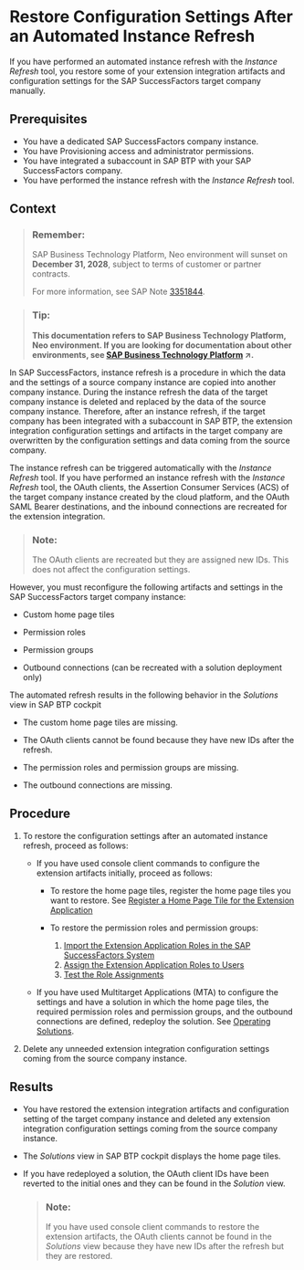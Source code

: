 <!-- loioe4ad14c1ec72412ea06b7e862a86165f -->

# Restore Configuration Settings After an Automated Instance Refresh

If you have performed an automated instance refresh with the *Instance Refresh* tool, you restore some of your extension integration artifacts and configuration settings for the SAP SuccessFactors target company manually.



## Prerequisites

-   You have a dedicated SAP SuccessFactors company instance.
-   You have Provisioning access and administrator permissions.
-   You have integrated a subaccount in SAP BTP with your SAP SuccessFactors company.
-   You have performed the instance refresh with the *Instance Refresh* tool.



## Context

> ### Remember:  
> SAP Business Technology Platform, Neo environment will sunset on **December 31, 2028**, subject to terms of customer or partner contracts.
> 
> For more information, see SAP Note [3351844](https://launchpad.support.sap.com/#/notes/3351844).

> ### Tip:  
> **This documentation refers to SAP Business Technology Platform, Neo environment. If you are looking for documentation about other environments, see [SAP Business Technology Platform](https://help.sap.com/viewer/65de2977205c403bbc107264b8eccf4b/Cloud/en-US/6a2c1ab5a31b4ed9a2ce17a5329e1dd8.html "SAP Business Technology Platform (SAP BTP) is an integrated offering comprised of four technology portfolios: database and data management, application development and integration, analytics, and intelligent technologies. The platform offers users the ability to turn data into business value, compose end-to-end business processes, and build and extend SAP applications quickly.") :arrow_upper_right:.**

In SAP SuccessFactors, instance refresh is a procedure in which the data and the settings of a source company instance are copied into another company instance. During the instance refresh the data of the target company instance is deleted and replaced by the data of the source company instance. Therefore, after an instance refresh, if the target company has been integrated with a subaccount in SAP BTP, the extension integration configuration settings and artifacts in the target company are overwritten by the configuration settings and data coming from the source company.

The instance refresh can be triggered automatically with the *Instance Refresh* tool. If you have performed an instance refresh with the *Instance Refresh* tool, the OAuth clients, the Assertion Consumer Services \(ACS\) of the target company instance created by the cloud platform, and the OAuth SAML Bearer destinations, and the inbound connections are recreated for the extension integration.

> ### Note:  
> The OAuth clients are recreated but they are assigned new IDs. This does not affect the configuration settings.

However, you must reconfigure the following artifacts and settings in the SAP SuccessFactors target company instance:

-   Custom home page tiles

-   Permission roles

-   Permission groups

-   Outbound connections \(can be recreated with a solution deployment only\)


The automated refresh results in the following behavior in the *Solutions* view in SAP BTP cockpit

-   The custom home page tiles are missing.

-   The OAuth clients cannot be found because they have new IDs after the refresh.

-   The permission roles and permission groups are missing.

-   The outbound connections are missing.




## Procedure

1.  To restore the configuration settings after an automated instance refresh, proceed as follows:

    -   If you have used console client commands to configure the extension artifacts initially, proceed as follows:
        -   To restore the home page tiles, register the home page tiles you want to restore. See [Register a Home Page Tile for the Extension Application](register-a-home-page-tile-for-the-extension-application-6648ccf.md)

        -   To restore the permission roles and permission groups:
            1.  [Import the Extension Application Roles in the SAP SuccessFactors System](import-the-extension-application-roles-in-the-sap-successfactors-system-f0ed89f.md)
            2.  [Assign the Extension Application Roles to Users](assign-the-extension-application-roles-to-users-d838fff.md)
            3.  [Test the Role Assignments](test-the-role-assignments-00f238b.md)


    -   If you have used Multitarget Applications \(MTA\) to configure the settings and have a solution in which the home page tiles, the required permission roles and permission groups, and the outbound connections are defined, redeploy the solution. See [Operating Solutions](../30-development-neo/operating-solutions-2abf7d4.md).

2.  Delete any unneeded extension integration configuration settings coming from the source company instance.




## Results

-   You have restored the extension integration artifacts and configuration setting of the target company instance and deleted any extension integration configuration settings coming from the source company instance.

-   The *Solutions* view in SAP BTP cockpit displays the home page tiles.

-   If you have redeployed a solution, the OAuth client IDs have been reverted to the initial ones and they can be found in the *Solution* view.

    > ### Note:  
    > If you have used console client commands to restore the extension artifacts, the OAuth clients cannot be found in the *Solutions* view because they have new IDs after the refresh but they are restored.


